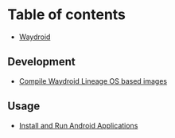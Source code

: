 # Table of contents

* [Waydroid](README.md)

## Development

* [Compile Waydroid Lineage OS based images](development/compile-waydroid-lineage-os-based-images.md)

## Usage

* [Install and Run Android Applications](usage/install-and-run-android-applications.md)

